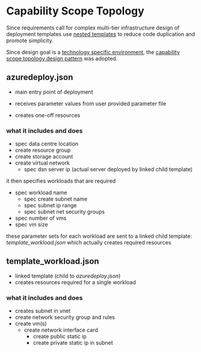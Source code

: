 # Capability Scope Topology

Since requirements call for complex multi-tier infrastructure design of deployment templates use [nested templates](https://docs.microsoft.com/en-us/azure/azure-resource-manager/resource-manager-template-best-practices#single-template-vs-nested-templates) to reduce code duplication and promote simplicity.

Since design goal is a [technology specific environment](https://docs.microsoft.com/en-us/azure/azure-resource-manager/best-practices-resource-manager-design-templates#common-template-scopes), the [capability scope topology design pattern](https://docs.microsoft.com/en-us/azure/azure-resource-manager/best-practices-resource-manager-design-templates#capacity-and-capability-scoped-solution-templates) was adopted.


## azuredeploy.json

- main entry point of deployment
- receives parameter values from user provided parameter file



- creates one-off resources

### what it includes and does

- spec data centre location
- create resource group
- create storage account
- create virtual network
  - spec dsn server ip (actual server deployed by linked child template)

it then specifies workloads that are required

- spec workload name
  - spec create subnet name
  - spec subnet ip range
  - spec subnet net security groups
- spec number of vms
- spec vm size

these parameter sets for each workload are sent to a linked child template: _template_workload.json_ which actually creates required resources

## template_workload.json

- linked template (child to _azuredeploy.json_)
- creates resources required for a single workload

### what it includes and does

- creates subnet in vnet
- create network security group and rules
- create vm(s)
  - create network interface card
    - create public static ip
    - create private static ip in subnet